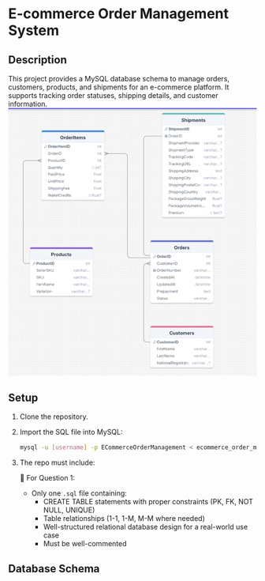 # E-commerce Order Management System

## Description

This project provides a MySQL database schema to manage orders, customers, products, and shipments for an e-commerce platform. It supports tracking order statuses, shipping details, and customer information.
![Image](./Screenshot%202025-05-09%20at%2016.46.20.png)

## Setup

1. Clone the repository.
2. Import the SQL file into MySQL:

   ```bash
   mysql -u [username] -p ECommerceOrderManagement < ecommerce_order_management.sql
   ```

3. The repo must include:

   🧠 For Question 1:

   - Only one `.sql` file containing:
     - CREATE TABLE statements with proper constraints (PK, FK, NOT NULL, UNIQUE)
     - Table relationships (1-1, 1-M, M-M where needed)
     - Well-structured relational database design for a real-world use case
     - Must be well-commented

## Database Schema
